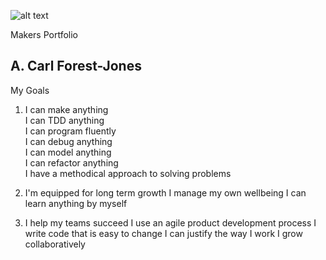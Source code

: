 ![alt text](https://cdn-images-1.medium.com/max/1600/1*bO0hO8Y9t2aHx4l4126BYg.jpeg)

<centre>Makers Portfolio</centre>

## A. Carl Forest-Jones

My Goals 

1. I can make anything<br>
 I can TDD anything<br>
 I can program fluently<br>
 I can debug anything<br>
 I can model anything<br>
 I can refactor anything<br>
 I have a methodical approach to solving problems<br>
 
2. I'm equipped for long term growth
 I manage my own wellbeing
 I can learn anything by myself
 

3. I help my teams succeed
 I use an agile product development process
 I write code that is easy to change
 I can justify the way I work
 I grow collaboratively
